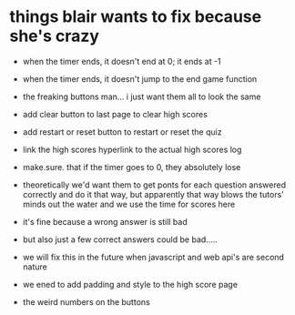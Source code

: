 # things blair wants to fix because she's crazy 

* when the timer ends, it doesn't end at 0; it ends at -1
* when the timer ends, it doesn't jump to the end game function
* the freaking buttons man... i just want them all to look the same 
* add clear button to last page to clear high scores
* add restart or reset button to restart or reset the quiz
* link the high scores hyperlink to the actual high scores log
* make.sure. that if the timer goes to 0, they absolutely lose
* theoretically we'd want them to get ponts for each question answered correctly and do it that way, but apparently that way blows the tutors' minds out the water and we use the time for scores here
* it's fine because a wrong answer is still bad
* but also just a few correct answers could be bad.....
* we will fix this in the future when javascript and web api's are second nature

* we ened to add padding and style to the high score page
* the weird numbers on the buttons